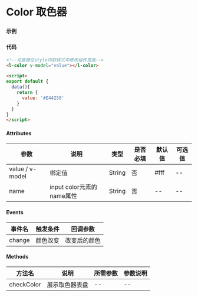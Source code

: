 # Color 取色器

### 

#### 示例
###
<l-color v-model="value"></l-color>

<script>
export default {
  data(){
    return {
      value: '#E44258'
    }
  }
}
</script>

#### 代码
```html
<!--可直接在style内联样式中修改组件宽高-->
<l-color v-model="value"></l-color>

<script>
export default {
  data(){
    return {
      value: '#E44258'
    }
  }
}
</script>
```

#### Attributes
| 参数 | 说明 | 类型 | 是否必填 | 默认值 | 可选值 |
| ---  | --- | ---  | ---      | ---   | ---   |
| value / v-model | 绑定值 | String | 否 | #fff | -- |
| name | input color元素的name属性 | String | 否 | -- | -- |


#### Events
| 事件名 | 触发条件 | 回调参数 |
|  ---  | ---  | ---  | 
| change | 颜色改变 | 改变后的颜色 |


#### Methods
| 方法名 | 说明 | 所需参数 | 参数说明 |
|  ---  | ---  | ---  | --- |
| checkColor | 展示取色器表盘 | --  | -- |
